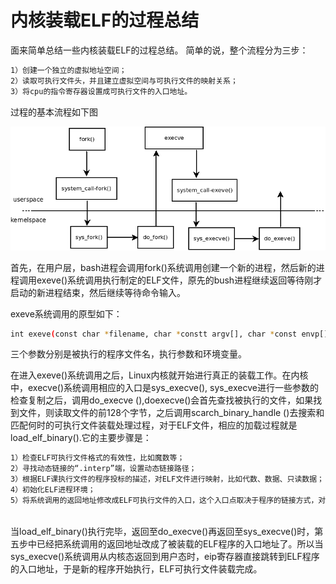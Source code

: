 # 内核装载ELF的过程总结


面来简单总结一些内核装载ELF的过程总结。
简单的说，整个流程分为三步：
```sh
1）创建一个独立的虚拟地址空间；
2）读取可执行文件头，并且建立虚拟空间与可执行文件的映射关系；
3）将cpu的指令寄存器设置成可执行文件的入口地址。
```

过程的基本流程如下图

![](./images/20130526162716966)

首先，在用户层，bash进程会调用fork()系统调用创建一个新的进程，然后新的进程调用exeve()系统调用执行制定的ELF文件，原先的bush进程继续返回等待刚才启动的新进程结束，然后继续等待命令输入。

exeve系统调用的原型如下：

```sh
int exeve(const char *filename, char *constt argv[], char *const envp[]);
```

三个参数分别是被执行的程序文件名，执行参数和环境变量。

在进入exeve()系统调用之后，Linux内核就开始进行真正的装载工作。在内核中，execve()系统调用相应的入口是sys_execve(), sys_execve进行一些参数的检查复制之后，调用do_execve (),doexecve()会首先查找被执行的文件，如果找到文件，则读取文件的前128个字节，之后调用scarch_binary_handle ()去搜索和匹配何时的可执行文件装载处理过程，对于ELF文件，相应的加载过程就是load_elf_binary().它的主要步骤是：

```sh
1）检查ELF可执行文件格式的有效性，比如魔数等；
2）寻找动态链接的“.interp”端，设置动态链接路径；
3）根据ELF课执行文件的程序投标的描述，对ELF文件进行映射，比如代数、数据、只读数据；
4）初始化ELF进程环境；
5）将系统调用的返回地址修改成ELF可执行文件的入口，这个入口点取决于程序的链接方式，对于静态链接的可执行文件，这个程序入口点就是ELF文件的文件头中e_entry所指地址；对于动态链接的ELF可执行文件，程序入口点就是动态链接器。
```

<br>
当load_elf_binary()执行完毕，返回至do_execve()再返回至sys_execve()时，第五步中已经把系统调用的返回地址改成了被装载的ELF程序的入口地址了。所以当sys_execve()系统调用从内核态返回到用户态时，eip寄存器直接跳转到ELF程序的入口地址，于是新的程序开始执行，ELF可执行文件装载完成。